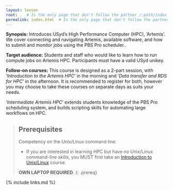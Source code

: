 ```yaml
---
layout: lesson
root: .  # Is the only page that don't follow the partner /:path/index.html
permalink: index.html  # Is the only page that don't follow the partner /:path/index.html
---
```


**Synopsis:** Introduces USyd’s High Performance Computer (HPC), ‘Artemis’. We cover connecting and navigating Artemis, available software, and how to submit and monitor jobs using the PBS Pro scheduler..

**Target audience:** Students and staff who would like to learn how to run compute jobs on Artemis HPC. Participants must have a valid USyd unikey.

**Follow-on courses:** This course is designed as a 2-part session, with ‘_Introduction to the Artemis HPC_’ in the morning and ‘_Data transfer and RDS for HPC_’ in the afternoon. It is recommended to register for both, however you may choose to take these courses on separate days as suits your needs.

‘_Intermediate Artemis HPC_’ extends students knowledge of the PBS Pro scheduling system, and builds scripting skills for automating large workflows on HPC.

> ## Prerequisites
> Competency on the Unix/Linux command line:
>
> * If you are interested in learning HPC but have no Unix/Linux command-line skills, you MUST first take an [Introduction to Unix/Linux](https://intersect.org.au/training/course/unix) course.
>
> **OWN LAPTOP REQUIRED**.
{: .prereq}



{% include links.md %}
